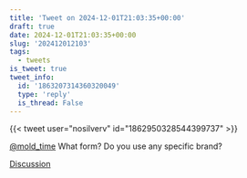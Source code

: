 ```yaml
---
title: 'Tweet on 2024-12-01T21:03:35+00:00'
draft: true
date: 2024-12-01T21:03:35+00:00
slug: '202412012103'
tags:
  - tweets
is_tweet: true
tweet_info:
  id: '1863207314360320049'
  type: 'reply'
  is_thread: False
---
```




{{< tweet user="nosilverv" id="1862950328544399737" >}}

[@mold_time](https://x.com/mold_time) What form? Do you use any specific brand?

[Discussion](https://x.com/sytelus/status/1863207314360320049)

